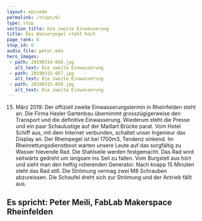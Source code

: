 ```yaml
---
layout: episode
permalink: /stops/6/
type: stop
section_title: Die zweite Einwasserung
title: Das Wasserpegel steht hoch
page_rank: 6
stop_id: 6
audio_file: peter.m4a
hero_images:
 - path: 20190314-056.jpg
   alt_text: Die zweite Einwasserung
 - path: 20190315-057.jpg
   alt_text: Die zweite Einwasserung
 - path: 20190315-058.jpg
   alt_text: Die zweite Einwasserung
---
```


15. März 2019:
Der offiziell zweite Einwasserungstermin in Rheinfelden steht an. Die Firma Hasler Gartenbau übernimmt grosszügigerweise den Transport und die definitive Einwasserung. Wiederum steht die Presse und ein paar Schaulustige auf der Maillart Brücke parat.
Vom Hotel Schiff aus, mit dem Internet verbunden, schaltet unser Ingenieur das Display an. Der Rheinpegel ist bei 1700m3, Tendenz sinkend. Im Rheinrettungsdienstboot warten unsere Leute auf das sorgfältig zu Wasser hievende Rad. Die Stahlseile werden festgemacht. Das Rad wird seitwärts gedreht um langsam ins Seil zu fallen. Vom Burgstell aus hört und sieht man den heftig rotierenden Generator.
Nach knapp 15 Minuten steht das Rad still. Die Strömung vermag zwei M8 Schrauben abzureissen. Die Schaufel dreht sich zur Strömung und der Antrieb fällt aus.

## Es spricht: Peter Meili, FabLab Makerspace Rheinfelden